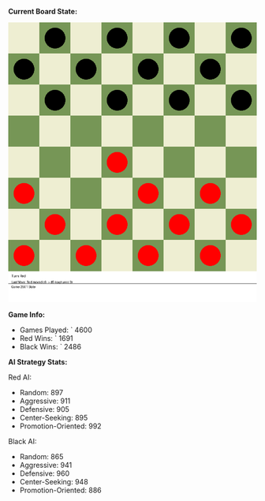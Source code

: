 
**Current Board State:**  
<!-- START_GIF -->
![Checkers Game](./checkers_game.gif)
<!-- END_GIF -->

**Game Info:**  
- Games Played: `<!-- GAMES_PLAYED --> 4600
- Red Wins: `<!-- RED_WINS --> 1691
- Black Wins: `<!-- BLACK_WINS --> 2486

<!-- AI_STATS -->
**AI Strategy Stats:**

Red AI:
- Random: 897
- Aggressive: 911
- Defensive: 905
- Center-Seeking: 895
- Promotion-Oriented: 992

Black AI:
- Random: 865
- Aggressive: 941
- Defensive: 960
- Center-Seeking: 948
- Promotion-Oriented: 886
